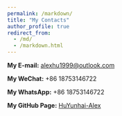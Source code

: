```yaml
---
permalink: /markdown/
title: "My Contacts"
author_profile: true
redirect_from: 
  - /md/
  - /markdown.html
---
```



**My E-mail:** alexhu1999@outlook.com

**My WeChat:** +86 18753146722

**My WhatsApp:** +86 18753146722

**My GitHub Page:** [HuYunhai-Alex](https://github.com/HuYunhai-Alex)

